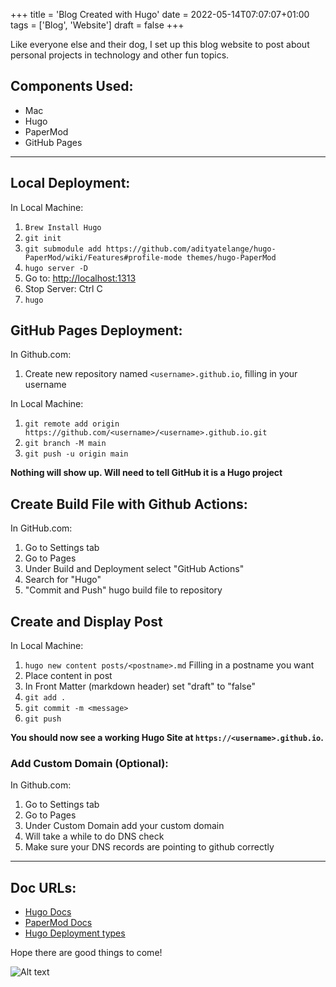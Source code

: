 +++
title = 'Blog Created with Hugo'
date = 2022-05-14T07:07:07+01:00
tags = ['Blog', 'Website']
draft = false
+++

Like everyone else and their dog, I set up this blog website to post about personal projects in technology and other fun topics. 

## Components Used:
- Mac
- Hugo
- PaperMod
- GitHub Pages

-----------

## Local Deployment:
In Local Machine:
 1. `Brew Install Hugo`
 2. `git init`
 3. `git submodule add https://github.com/adityatelange/hugo-PaperMod/wiki/Features#profile-mode themes/hugo-PaperMod`
 4. `hugo server -D`
 5. Go to: <http://localhost:1313>
 6. Stop Server: Ctrl C
 7. `hugo`

## GitHub Pages Deployment:
In Github.com:
  1. Create new repository named `<username>.github.io`, filling in your username
   
In Local Machine:
   1. `git remote add origin https://github.com/<username>/<username>.github.io.git`
   2. `git branch -M main`
   3. `git push -u origin main`

**Nothing will show up. Will need to tell GitHub it is a Hugo project**

## Create Build File with Github Actions:
In GitHub.com:
   1. Go to Settings tab
   2. Go to Pages
   3. Under Build and Deployment select "GitHub Actions"
   4. Search for "Hugo"
   5. "Commit and Push" hugo build file to repository

## Create and Display Post
In Local Machine:
   1. `hugo new content posts/<postname>.md` Filling in a postname you want
   2. Place content in post
   3. In Front Matter (markdown header) set "draft" to "false"
   4. `git add .`
   5. `git commit -m <message>`
   6. `git push`

**You should now see a working Hugo Site at `https://<username>.github.io`.**

### Add Custom Domain (Optional):
In Github.com:
   1. Go to Settings tab
   2. Go to Pages
   3. Under Custom Domain add your custom domain
   4. Will take a while to do DNS check
   5. Make sure your DNS records are pointing to github correctly


----------

## Doc URLs:

- [Hugo Docs](https://gohugo.io/documentation/)
- [PaperMod Docs](https://github.com/adityatelange/hugo-PaperMod/wiki/Features)
- [Hugo Deployment types](https://gohugo.io/getting-started/usage/)

Hope there are good things to come!

![Alt text](/posts/blog_site_created/good_bad.jpg "a title")